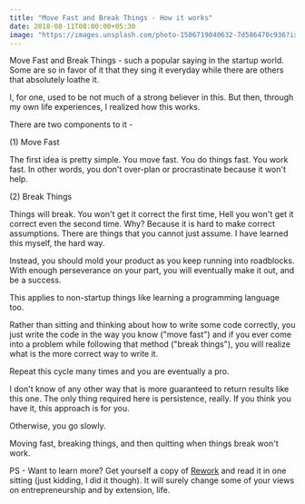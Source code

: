 ```yaml
---
title: "Move Fast and Break Things - How it works"
date: 2018-08-11T08:00:00+05:30
image: "https://images.unsplash.com/photo-1506719040632-7d586470c936?ixlib=rb-0.3.5&ixid=eyJhcHBfaWQiOjEyMDd9&s=e64b8bb53bd561e25aba0bb01deec288&auto=format&fit=crop&w=1170&q=80"
---
```


Move Fast and Break Things - such a popular saying in the startup world. Some are so in favor of it that they sing it everyday while there are others that absolutely loathe it.

I, for one, used to be not much of a strong believer in this. But then, through my own life experiences, I realized how this works.

There are two components to it -

(1) Move Fast

The first idea is pretty simple. You move fast. You do things fast. You work fast. In other words, you don't over-plan or procrastinate because it won't help. 

(2) Break Things

Things will break. You won't get it correct the first time, Hell you won't get it correct even the second time. Why? Because it is hard to make correct assumptions. There are things that you cannot just assume. I have learned this myself, the hard way. 

Instead, you should mold your product as you keep running into roadblocks. With enough perseverance on your part, you will eventually make it out, and be a success.

This applies to non-startup things like learning a programming language too.

Rather than sitting and thinking about how to write some code correctly, you just write the code in the way you know ("move fast") and if you ever come into a problem while following that method ("break things"), you will realize what is the more correct way to write it.

Repeat this cycle many times and you are eventually a pro.

I don't know of any other way that is more guaranteed to return results like this one. The only thing required here is persistence, really. If you think you have it, this approach is for you.

Otherwise, you go slowly.

Moving fast, breaking things, and then quitting when things break won't work.

PS - Want to learn more? Get yourself a copy of [Rework](https://amzn.to/2MyZOoE) and read it in one sitting (just kidding, I did it though). It will surely change some of your views on entrepreneurship and by extension, life. 
